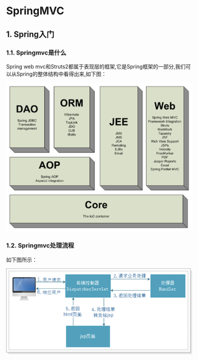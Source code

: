 # SpringMVC

## 1.  Spring入门

### 1.1. Springmvc是什么

Spring web mvc和Struts2都属于表现层的框架,它是Spring框架的一部分,我们可以从Spring的整体结构中看得出来,如下图：

![](../../.gitbook/assets/image%20%28160%29.png)

### 1.2. Springmvc处理流程

如下图所示：

![](../../.gitbook/assets/image%20%28107%29.png)

